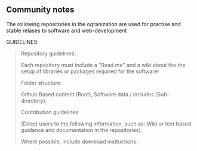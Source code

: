 ## Community notes

The rollowing repositories in the ogranization are used for practise and stable relases to software and web-development

GUIDELINES:
>
> Repository guidelines:
> 
> Each repository must include
> a "Read.me" and a wiki about the the setup of libraries or packages required for the software!
>
>
> Folder structure:
>
> Github Based content (Root), Software data / includes (Sub-directory).
>
>
> Contribution guidelines
> 
> (Direct users to the following information, such as: Wiki or text based guidance and documentation in the repositories).
>
> Where possible, include download insttuctions.


